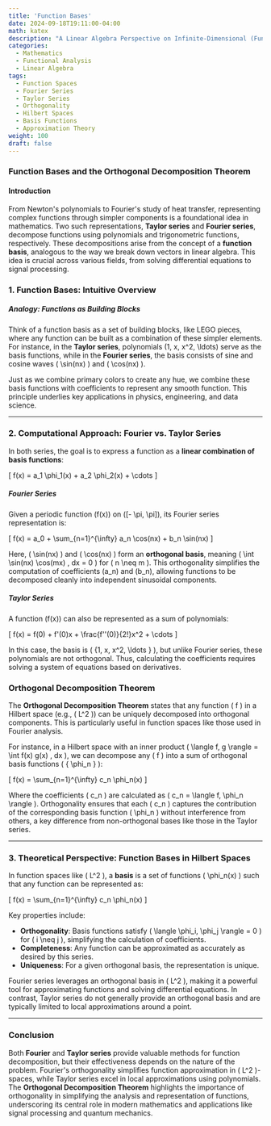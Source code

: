 ```yaml
---
title: 'Function Bases'
date: 2024-09-18T19:11:00-04:00
math: katex
description: "A Linear Algebra Perspective on Infinite-Dimensional (Function) Spaces"
categories:
  - Mathematics
  - Functional Analysis
  - Linear Algebra
tags:
  - Function Spaces
  - Fourier Series
  - Taylor Series
  - Orthogonality
  - Hilbert Spaces
  - Basis Functions
  - Approximation Theory
weight: 100
draft: false
---
```


### **Function Bases and the Orthogonal Decomposition Theorem**

#### **Introduction**

From Newton's polynomials to Fourier's study of heat transfer, representing complex functions through simpler components is a foundational idea in mathematics. Two such representations, **Taylor series** and **Fourier series**, decompose functions using polynomials and trigonometric functions, respectively. These decompositions arise from the concept of a **function basis**, analogous to the way we break down vectors in linear algebra. This idea is crucial across various fields, from solving differential equations to signal processing.

### **1. Function Bases: Intuitive Overview**

##### **Analogy: Functions as Building Blocks**

Think of a function basis as a set of building blocks, like LEGO pieces, where any function can be built as a combination of these simpler elements. For instance, in the **Taylor series**, polynomials \(1, x, x^2, \ldots\) serve as the basis functions, while in the **Fourier series**, the basis consists of sine and cosine waves \( \sin(nx) \) and \( \cos(nx) \).

Just as we combine primary colors to create any hue, we combine these basis functions with coefficients to represent any smooth function. This principle underlies key applications in physics, engineering, and data science.

---

### **2. Computational Approach: Fourier vs. Taylor Series**

In both series, the goal is to express a function as a **linear combination of basis functions**:

\[
f(x) = a_1 \phi_1(x) + a_2 \phi_2(x) + \cdots
\]

##### **Fourier Series**

Given a periodic function \(f(x)\) on \([- \pi, \pi]\), its Fourier series representation is:

\[
f(x) = a_0 + \sum_{n=1}^{\infty} a_n \cos(nx) + b_n \sin(nx)
\]

Here, \( \sin(nx) \) and \( \cos(nx) \) form an **orthogonal basis**, meaning \( \int \sin(nx) \cos(mx) \, dx = 0 \) for \( n \neq m \). This orthogonality simplifies the computation of coefficients \(a_n\) and \(b_n\), allowing functions to be decomposed cleanly into independent sinusoidal components.

##### **Taylor Series**

A function \(f(x)\) can also be represented as a sum of polynomials:

\[
f(x) = f(0) + f'(0)x + \frac{f''(0)}{2!}x^2 + \cdots
\]

In this case, the basis is \( \{1, x, x^2, \ldots \} \), but unlike Fourier series, these polynomials are not orthogonal. Thus, calculating the coefficients requires solving a system of equations based on derivatives.

### **Orthogonal Decomposition Theorem**

The **Orthogonal Decomposition Theorem** states that any function \( f \) in a Hilbert space (e.g., \( L^2 \)) can be uniquely decomposed into orthogonal components. This is particularly useful in function spaces like those used in Fourier analysis.

For instance, in a Hilbert space with an inner product \( \langle f, g \rangle = \int f(x) g(x) \, dx \), we can decompose any \( f \) into a sum of orthogonal basis functions \( \{ \phi_n \} \):

\[
f(x) = \sum_{n=1}^{\infty} c_n \phi_n(x)
\]

Where the coefficients \( c_n \) are calculated as \( c_n = \langle f, \phi_n \rangle \). Orthogonality ensures that each \( c_n \) captures the contribution of the corresponding basis function \( \phi_n \) without interference from others, a key difference from non-orthogonal bases like those in the Taylor series.

---

### **3. Theoretical Perspective: Function Bases in Hilbert Spaces**

In function spaces like \( L^2 \), a **basis** is a set of functions \( \phi_n(x) \) such that any function can be represented as:

\[
f(x) = \sum_{n=1}^{\infty} c_n \phi_n(x)
\]

Key properties include:

- **Orthogonality**: Basis functions satisfy \( \langle \phi_i, \phi_j \rangle = 0 \) for \( i \neq j \), simplifying the calculation of coefficients.
- **Completeness**: Any function can be approximated as accurately as desired by this series.
- **Uniqueness**: For a given orthogonal basis, the representation is unique.

Fourier series leverages an orthogonal basis in \( L^2 \), making it a powerful tool for approximating functions and solving differential equations. In contrast, Taylor series do not generally provide an orthogonal basis and are typically limited to local approximations around a point.

---

### **Conclusion**

Both **Fourier** and **Taylor series** provide valuable methods for function decomposition, but their effectiveness depends on the nature of the problem. Fourier's orthogonality simplifies function approximation in \( L^2 \)-spaces, while Taylor series excel in local approximations using polynomials. The **Orthogonal Decomposition Theorem** highlights the importance of orthogonality in simplifying the analysis and representation of functions, underscoring its central role in modern mathematics and applications like signal processing and quantum mechanics.